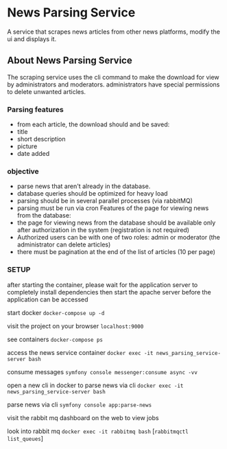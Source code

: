 # News Parsing Service

A service that scrapes news articles from other news platforms, modify the ui and displays it.

## About News Parsing Service

The scraping service uses the cli command to make the download for view by administrators and moderators.
administrators have special permissions to delete unwanted articles.

### Parsing features

- from each article, the download should and be saved:
- title
- short description
- picture
- date added

### objective

- parse news that aren't already in the database.
- database queries should be optimized for heavy load
- parsing should be in several parallel processes (via rabbitMQ)
- parsing must be run via cron Features of the page for viewing news from the database:
- the page for viewing news from the database should be available only after authorization in the system (registration is not required)
- Authorized users can be with one of two roles: admin or moderator (the administrator can delete articles)
- there must be pagination at the end of the list of articles (10 per page)

### SETUP
after starting the container, 
please wait for the application server to completely install dependencies 
then start the apache server before the application can be accessed

start docker
`docker-compose up -d`

visit the project on your browser
`localhost:9000`

see containers
`docker-compose ps`

access the news service container
`docker exec -it news_parsing_service-server bash`

consume messages
`symfony console messenger:consume async -vv`

open a new cli in docker to parse news via cli
`docker exec -it news_parsing_service-server bash`

parse news via cli
`symfony console app:parse-news`

visit the rabbit mq dashboard on the web to view jobs

look into rabbit mq
`docker exec -it rabbitmq bash`
[`rabbitmqctl  list_queues`]
